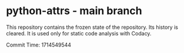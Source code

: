 # python-attrs - main branch

This repository contains the frozen state of the repository.
Its history is cleared. It is used only for static code
analysis with Codacy.

Commit Time: 1714549544